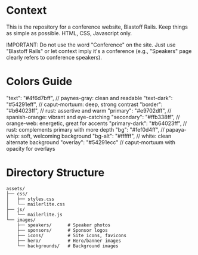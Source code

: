 # Context
This is the repository for a conference website, Blastoff Rails.
Keep things as simple as possible. HTML, CSS, Javascript only.

IMPORTANT: Do not use the word "Conference" on the site. Just use "Blastoff Rails" or let context imply it's a conference (e.g., "Speakers" page clearly refers to conference speakers).

# Colors Guide
"text": "#4f6d7bff",          // paynes-gray: clean and readable
"text-dark": "#54291eff",     // caput-mortuum: deep, strong contrast
"border": "#b64023ff",        // rust: assertive and warm
"primary": "#e9702dff",       // spanish-orange: vibrant and eye-catching
"secondary": "#ffb338ff",     // orange-web: energetic, great for accents
"primary-dark": "#b64023ff",  // rust: complements primary with more depth
"bg": "#fef0d4ff",            // papaya-whip: soft, welcoming background
"bg-alt": "#ffffff",          // white: clean alternate background
"overlay": "#54291ecc"        // caput-mortuum with opacity for overlays

# Directory Structure
```
assets/
├── css/
│   ├── styles.css
│   └── mailerlite.css
├── js/
│   └── mailerlite.js
└── images/
    ├── speakers/      # Speaker photos
    ├── sponsors/      # Sponsor logos
    ├── icons/         # Site icons, favicons
    ├── hero/          # Hero/banner images
    └── backgrounds/   # Background images
```
